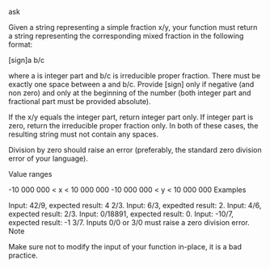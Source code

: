 ask

Given a string representing a simple fraction x/y, your function must return a string representing the corresponding mixed fraction in the following format:

[sign]a b/c

where a is integer part and b/c is irreducible proper fraction. There must be exactly one space between a and b/c. Provide [sign] only if negative (and non zero) and only at the beginning of the number (both integer part and fractional part must be provided absolute).

If the x/y equals the integer part, return integer part only. If integer part is zero, return the irreducible proper fraction only. In both of these cases, the resulting string must not contain any spaces.

Division by zero should raise an error (preferably, the standard zero division error of your language).

Value ranges

-10 000 000 < x < 10 000 000
-10 000 000 < y < 10 000 000
Examples

Input: 42/9, expected result: 4 2/3.
Input: 6/3, expedted result: 2.
Input: 4/6, expected result: 2/3.
Input: 0/18891, expected result: 0.
Input: -10/7, expected result: -1 3/7.
Inputs 0/0 or 3/0 must raise a zero division error.
Note

Make sure not to modify the input of your function in-place, it is a bad practice.
